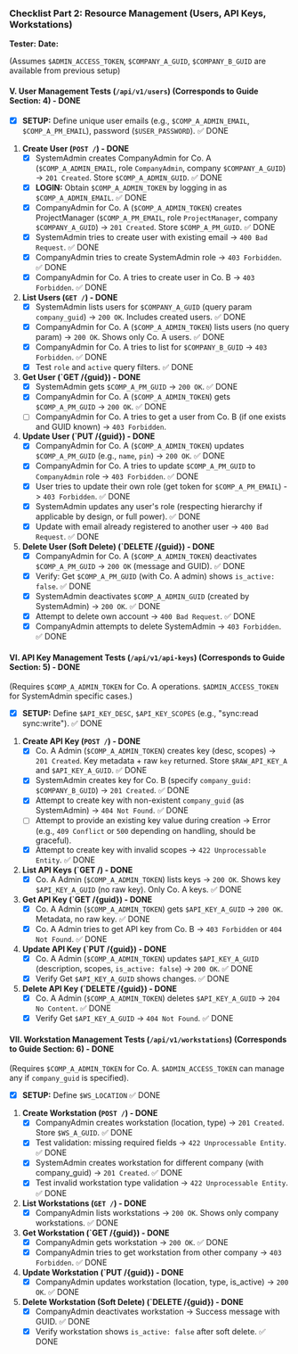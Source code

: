 ### Checklist Part 2: Resource Management (Users, API Keys, Workstations)

**Tester:**
**Date:**

(Assumes `$ADMIN_ACCESS_TOKEN`, `$COMPANY_A_GUID`, `$COMPANY_B_GUID` are available from previous setup)

#### V. User Management Tests (`/api/v1/users`) (Corresponds to Guide Section: 4) - DONE

-   [x] **SETUP:** Define unique user emails (e.g., `$COMP_A_ADMIN_EMAIL`, `$COMP_A_PM_EMAIL`), password (`$USER_PASSWORD`). ✅ DONE

1.  **Create User (`POST /`) - DONE**
    -   [x] SystemAdmin creates CompanyAdmin for Co. A (`$COMP_A_ADMIN_EMAIL`, role `CompanyAdmin`, company `$COMPANY_A_GUID`) -> `201 Created`. Store `$COMP_A_ADMIN_GUID`. ✅ DONE
    -   [x] **LOGIN:** Obtain `$COMP_A_ADMIN_TOKEN` by logging in as `$COMP_A_ADMIN_EMAIL`. ✅ DONE
    -   [x] CompanyAdmin for Co. A (`$COMP_A_ADMIN_TOKEN`) creates ProjectManager (`$COMP_A_PM_EMAIL`, role `ProjectManager`, company `$COMPANY_A_GUID`) -> `201 Created`. Store `$COMP_A_PM_GUID`. ✅ DONE
    -   [x] SystemAdmin tries to create user with existing email -> `400 Bad Request`. ✅ DONE
    -   [x] CompanyAdmin tries to create SystemAdmin role -> `403 Forbidden`. ✅ DONE
    -   [x] CompanyAdmin for Co. A tries to create user in Co. B -> `403 Forbidden`. ✅ DONE
2.  **List Users (`GET /`) - DONE**
    -   [x] SystemAdmin lists users for `$COMPANY_A_GUID` (query param `company_guid`) -> `200 OK`. Includes created users. ✅ DONE
    -   [x] CompanyAdmin for Co. A (`$COMP_A_ADMIN_TOKEN`) lists users (no query param) -> `200 OK`. Shows only Co. A users. ✅ DONE
    -   [x] CompanyAdmin for Co. A tries to list for `$COMPANY_B_GUID` -> `403 Forbidden`. ✅ DONE
    -   [x] Test `role` and `active` query filters. ✅ DONE
3.  **Get User (`GET /{guid}) - DONE**
    -   [x] SystemAdmin gets `$COMP_A_PM_GUID` -> `200 OK`. ✅ DONE
    -   [x] CompanyAdmin for Co. A (`$COMP_A_ADMIN_TOKEN`) gets `$COMP_A_PM_GUID` -> `200 OK`. ✅ DONE
    -   [ ] CompanyAdmin for Co. A tries to get a user from Co. B (if one exists and GUID known) -> `403 Forbidden`.
4.  **Update User (`PUT /{guid}) - DONE**
    -   [x] CompanyAdmin for Co. A (`$COMP_A_ADMIN_TOKEN`) updates `$COMP_A_PM_GUID` (e.g., `name`, `pin`) -> `200 OK`. ✅ DONE
    -   [x] CompanyAdmin for Co. A tries to update `$COMP_A_PM_GUID` to `CompanyAdmin` role -> `403 Forbidden`. ✅ DONE
    -   [x] User tries to update their own role (get token for `$COMP_A_PM_EMAIL`) -> `403 Forbidden`. ✅ DONE
    -   [x] SystemAdmin updates any user's role (respecting hierarchy if applicable by design, or full power). ✅ DONE
    -   [x] Update with email already registered to another user -> `400 Bad Request`. ✅ DONE
5.  **Delete User (Soft Delete) (`DELETE /{guid}) - DONE**
    -   [x] CompanyAdmin for Co. A (`$COMP_A_ADMIN_TOKEN`) deactivates `$COMP_A_PM_GUID` -> `200 OK` (message and GUID). ✅ DONE
    -   [x] Verify: Get `$COMP_A_PM_GUID` (with Co. A admin) shows `is_active: false`. ✅ DONE
    -   [x] SystemAdmin deactivates `$COMP_A_ADMIN_GUID` (created by SystemAdmin) -> `200 OK`. ✅ DONE
    -   [x] Attempt to delete own account -> `400 Bad Request`. ✅ DONE
    -   [x] CompanyAdmin attempts to delete SystemAdmin -> `403 Forbidden`. ✅ DONE

#### VI. API Key Management Tests (`/api/v1/api-keys`) (Corresponds to Guide Section: 5) - DONE

(Requires `$COMP_A_ADMIN_TOKEN` for Co. A operations. `$ADMIN_ACCESS_TOKEN` for SystemAdmin specific cases.)
-   [x] **SETUP:** Define `$API_KEY_DESC`, `$API_KEY_SCOPES` (e.g., "sync:read sync:write"). ✅ DONE

1.  **Create API Key (`POST /`) - DONE**
    -   [x] Co. A Admin (`$COMP_A_ADMIN_TOKEN`) creates key (desc, scopes) -> `201 Created`. Key metadata + raw `key` returned. Store `$RAW_API_KEY_A` and `$API_KEY_A_GUID`. ✅ DONE
    -   [x] SystemAdmin creates key for Co. B (specify `company_guid: $COMPANY_B_GUID`) -> `201 Created`. ✅ DONE
    -   [x] Attempt to create key with non-existent `company_guid` (as SystemAdmin) -> `404 Not Found`. ✅ DONE
    -   [ ] Attempt to provide an existing key value during creation -> Error (e.g., `409 Conflict` or `500` depending on handling, should be graceful).
    -   [x] Attempt to create key with invalid scopes -> `422 Unprocessable Entity`. ✅ DONE
2.  **List API Keys (`GET /) - DONE**
    -   [x] Co. A Admin (`$COMP_A_ADMIN_TOKEN`) lists keys -> `200 OK`. Shows key `$API_KEY_A_GUID` (no raw key). Only Co. A keys. ✅ DONE
3.  **Get API Key (`GET /{guid}) - DONE**
    -   [x] Co. A Admin (`$COMP_A_ADMIN_TOKEN`) gets `$API_KEY_A_GUID` -> `200 OK`. Metadata, no raw key. ✅ DONE
    -   [x] Co. A Admin tries to get API key from Co. B -> `403 Forbidden` or `404 Not Found`. ✅ DONE
4.  **Update API Key (`PUT /{guid}) - DONE**
    -   [x] Co. A Admin (`$COMP_A_ADMIN_TOKEN`) updates `$API_KEY_A_GUID` (description, scopes, `is_active: false`) -> `200 OK`. ✅ DONE
    -   [x] Verify Get `$API_KEY_A_GUID` shows changes. ✅ DONE
5.  **Delete API Key (`DELETE /{guid}) - DONE**
    -   [x] Co. A Admin (`$COMP_A_ADMIN_TOKEN`) deletes `$API_KEY_A_GUID` -> `204 No Content`. ✅ DONE
    -   [x] Verify Get `$API_KEY_A_GUID` -> `404 Not Found`. ✅ DONE

#### VII. Workstation Management Tests (`/api/v1/workstations`) (Corresponds to Guide Section: 6) - DONE

(Requires `$COMP_A_ADMIN_TOKEN` for Co. A. `$ADMIN_ACCESS_TOKEN` can manage any if `company_guid` is specified).
-   [x] **SETUP:** Define `$WS_LOCATION` ✅ DONE

1.  **Create Workstation (`POST /`) - DONE**
    -   [x] CompanyAdmin creates workstation (location, type) -> `201 Created`. Store `$WS_A_GUID`. ✅ DONE
    -   [x] Test validation: missing required fields -> `422 Unprocessable Entity`. ✅ DONE
    -   [x] SystemAdmin creates workstation for different company (with company_guid) -> `201 Created`. ✅ DONE
    -   [x] Test invalid workstation type validation -> `422 Unprocessable Entity`. ✅ DONE
2.  **List Workstations (`GET /`) - DONE**
    -   [x] CompanyAdmin lists workstations -> `200 OK`. Shows only company workstations. ✅ DONE
3.  **Get Workstation (`GET /{guid}) - DONE**
    -   [x] CompanyAdmin gets workstation -> `200 OK`. ✅ DONE
    -   [x] CompanyAdmin tries to get workstation from other company -> `403 Forbidden`. ✅ DONE
4.  **Update Workstation (`PUT /{guid}) - DONE**
    -   [x] CompanyAdmin updates workstation (location, type, is_active) -> `200 OK`. ✅ DONE
5.  **Delete Workstation (Soft Delete) (`DELETE /{guid}) - DONE**
    -   [x] CompanyAdmin deactivates workstation -> Success message with GUID. ✅ DONE
    -   [x] Verify workstation shows `is_active: false` after soft delete. ✅ DONE
